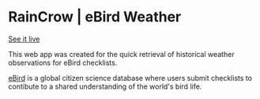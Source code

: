 # RainCrow | eBird Weather

[See it live](https://raincrow.netlify.app/)

This web app was created for the quick retrieval of historical weather observations for eBird checklists.

[eBird](https://ebird.org/about) is a global citizen science database where users submit checklists to contibute to a shared understanding of the world's bird life.
